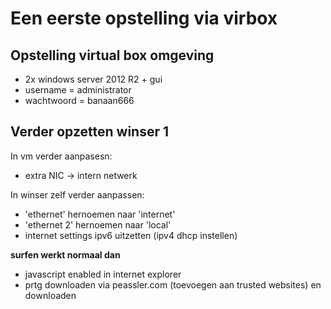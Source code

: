 # Een eerste opstelling via virbox
## Opstelling virtual box omgeving
* 2x windows server 2012 R2 + gui
* username = administrator
* wachtwoord = banaan666

## Verder opzetten winser 1

In vm verder aanpasesn:
* extra NIC -> intern netwerk

In winser zelf verder aanpassen:
* 'ethernet' hernoemen naar 'internet'
* 'ethernet 2' hernoemen naar 'local'
* internet settings ipv6 uitzetten (ipv4 dhcp instellen)

**surfen werkt normaal dan**
* javascript enabled in internet explorer
* prtg downloaden via peassler.com (toevoegen aan trusted websites) en downloaden

